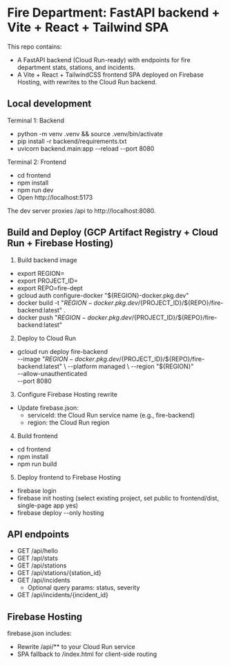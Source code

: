# Fire Department: FastAPI backend + Vite + React + Tailwind SPA

This repo contains:
- A FastAPI backend (Cloud Run-ready) with endpoints for fire department stats, stations, and incidents.
- A Vite + React + TailwindCSS frontend SPA deployed on Firebase Hosting, with rewrites to the Cloud Run backend.

## Local development

Terminal 1: Backend
- python -m venv .venv && source .venv/bin/activate
- pip install -r backend/requirements.txt
- uvicorn backend.main:app --reload --port 8080

Terminal 2: Frontend
- cd frontend
- npm install
- npm run dev
- Open http://localhost:5173

The dev server proxies /api to http://localhost:8080.

## Build and Deploy (GCP Artifact Registry + Cloud Run + Firebase Hosting)

1) Build backend image
- export REGION=<your-region>
- export PROJECT_ID=<your-gcp-project-id>
- export REPO=fire-dept
- gcloud auth configure-docker "${REGION}-docker.pkg.dev"
- docker build -t "${REGION}-docker.pkg.dev/${PROJECT_ID}/${REPO}/fire-backend:latest" .
- docker push "${REGION}-docker.pkg.dev/${PROJECT_ID}/${REPO}/fire-backend:latest"

2) Deploy to Cloud Run
- gcloud run deploy fire-backend \
  --image "${REGION}-docker.pkg.dev/${PROJECT_ID}/${REPO}/fire-backend:latest" \
  --platform managed \
  --region "${REGION}" \
  --allow-unauthenticated \
  --port 8080

3) Configure Firebase Hosting rewrite
- Update firebase.json:
  - serviceId: the Cloud Run service name (e.g., fire-backend)
  - region: the Cloud Run region

4) Build frontend
- cd frontend
- npm install
- npm run build

5) Deploy frontend to Firebase Hosting
- firebase login
- firebase init hosting (select existing project, set public to frontend/dist, single-page app yes)
- firebase deploy --only hosting

## API endpoints

- GET /api/hello
- GET /api/stats
- GET /api/stations
- GET /api/stations/{station_id}
- GET /api/incidents
  - Optional query params: status, severity
- GET /api/incidents/{incident_id}

## Firebase Hosting

firebase.json includes:
- Rewrite /api/** to your Cloud Run service
- SPA fallback to /index.html for client-side routing